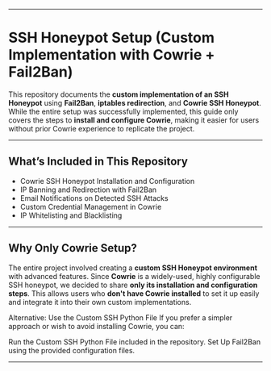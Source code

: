 
---

# **SSH Honeypot Setup (Custom Implementation with Cowrie + Fail2Ban)**

This repository documents the **custom implementation of an SSH Honeypot** using **Fail2Ban**, **iptables redirection**, and **Cowrie SSH Honeypot**. While the entire setup was successfully implemented, this guide only covers the steps to **install and configure Cowrie**, making it easier for users without prior Cowrie experience to replicate the project.


---

## **What’s Included in This Repository**
- Cowrie SSH Honeypot Installation and Configuration
- IP Banning and Redirection with Fail2Ban
- Email Notifications on Detected SSH Attacks
- Custom Credential Management in Cowrie
- IP Whitelisting and Blacklisting

---

## **Why Only Cowrie Setup?**
The entire project involved creating a **custom SSH Honeypot environment** with advanced features. Since **Cowrie** is a widely-used, highly configurable SSH honeypot, we decided to share **only its installation and configuration steps**. This allows users who **don't have Cowrie installed** to set it up easily and integrate it into their own custom implementations.


Alternative: Use the Custom SSH Python File
If you prefer a simpler approach or wish to avoid installing Cowrie, you can:

Run the Custom SSH Python File included in the repository.
Set Up Fail2Ban using the provided configuration files.

---
